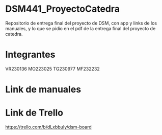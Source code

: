 # DSM441_ProyectoCatedra
Repositorio de entrega final del proyecto de DSM, con app y links de los manuales, y lo que se pidio en el pdf de la entrega final del proyecto de catedra.

# Integrantes
VR230136
MO223025
TG230977
MF232232

# Link de manuales

# Link de Trello
https://trello.com/b/dLxbbuIy/dsm-board
